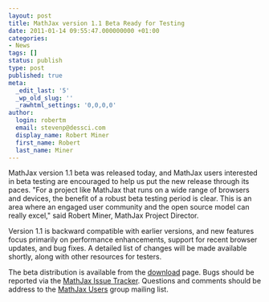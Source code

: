 ```yaml
---
layout: post
title: MathJax version 1.1 Beta Ready for Testing
date: 2011-01-14 09:55:47.000000000 +01:00
categories:
- News
tags: []
status: publish
type: post
published: true
meta:
  _edit_last: '5'
  _wp_old_slug: ''
  _rawhtml_settings: '0,0,0,0'
author:
  login: robertm
  email: stevenp@dessci.com
  display_name: Robert Miner
  first_name: Robert
  last_name: Miner
---
```


MathJax version 1.1 beta was released today, and MathJax users interested in beta testing are encouraged to help us put the new release through its paces.  "For a project like MathJax that runs on a wide range of browsers and devices, the benefit of a robust beta testing period is clear.  This is an area where an engaged user community and the open source model can really excel," said Robert Miner, MathJax Project Director.

Version 1.1 is backward compatible with earlier versions, and new features focus primarily on performance enhancements, support for recent browser updates, and bug fixes. A detailed list of changes will be made available shortly, along with other resources for testers.

The beta distribution is available from the [download](http://docs.mathjax.org/en/latest/installation.html) page.  Bugs should be reported via the [MathJax Issue Tracker](https://github.com/mathjax/MathJax/issues).  Questions and comments should be address to the [MathJax Users](http://groups.google.com/group/mathjax-users) group mailing list.
